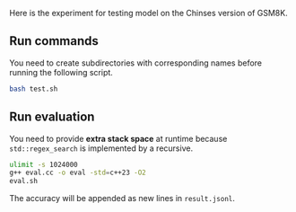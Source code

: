 Here is the experiment for testing model on the Chinses version of GSM8K.

## Run commands


You need to create subdirectories with corresponding names before running the following script.

```bash
bash test.sh
```

## Run evaluation

You need to provide **extra stack space** at runtime because `std::regex_search` is implemented by a recursive.

```bash
ulimit -s 1024000
g++ eval.cc -o eval -std=c++23 -O2
eval.sh
```

The accuracy will be appended as new lines in `result.jsonl`.